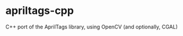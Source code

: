 apriltags-cpp
=============

C++ port of the AprilTags library, using OpenCV (and optionally, CGAL)
